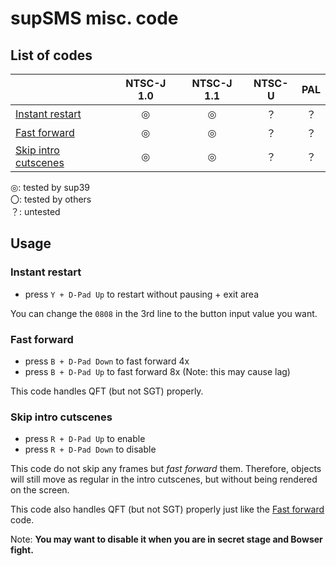 # supSMS misc. code
## List of codes
||NTSC-J 1.0|NTSC-J 1.1|NTSC-U|PAL|
|-|:-:|:-:|:-:|:-:|
|[Instant restart](#instant-restart)|◎|◎|？|？|
|[Fast forward](#skip-intro-cutscenes)|◎|◎|？|？|
|[Skip intro cutscenes](#skip-intro-cutscenes)|◎|◎|？|？|

◎: tested by sup39  
〇: tested by others  
？: untested  

## Usage
### Instant restart
- press `Y + D-Pad Up` to restart without pausing + exit area

You can change the `0808` in the 3rd line to the button input value you want.

### Fast forward
- press `B + D-Pad Down` to fast forward 4x
- press `B + D-Pad Up` to fast forward 8x (Note: this may cause lag)

This code handles QFT (but not SGT) properly.

### Skip intro cutscenes
- press `R + D-Pad Up` to enable
- press `R + D-Pad Down` to disable

This code do not skip any frames but *fast forward* them.
Therefore, objects will still move as regular in the intro cutscenes,
but without being rendered on the screen.

This code also handles QFT (but not SGT) properly just like the [Fast forward](#fast-forward) code.

Note: **You may want to disable it when you are in secret stage and Bowser fight.**
